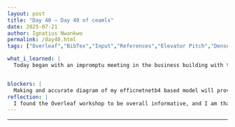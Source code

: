 ```yaml
---
layout: post
title: "Day 40 – Day 40 of ceamls"
date: 2025-07-21
author: Ignatius Nwankwo
permalink: /day40.html
tags: ["Overleaf","BibTex","Input","References","Elevator Pitch","DenseNet"]

what_i_learned: |  
  Today began with an impromptu meeting in the business building with the entire SAIRI 2025 cohort. We were instructed on the order of the events for the remaining two weeks of the program, how to prepare our elevator pitch, and were informed to attend the end of the program recreational event to receive information about our final checks. We then proceeded with an overleaf tutorial. Prior to this week, my labmates and I struggled to utilize overleaf for our research paper due to the paywall that restricted more than 2 users to be making edits to the paper simultaneously, but it seems like the program paid for the lisence for each group, as well as pre-prepared templates for each project groups. We were then instructed how to make edits to the title of the paper, authors, as well as structuring the paper into seperate files to maintain an organized workflow. We also learned how to embed seperate files into the main paper, such as the .bib file, which contained bibtex for each of our references. 


blockers: |
  Making and accurate diagram of my efficnetnetb4 based model will prove to be incredibly difficult due to how overhwhelmingly huge and intricate architecture of b4 is, even without my head model included. I had to research numerous research papers that utilized b4 and prepared diagrams for their custom models to as reference.
reflection: |
  I found the Overleaf workshop to be overall informative, and I am thankful to the SAIRI program for allowing us to access Overleaf for free, as it will enable us to expedite the process of completing the research paper. Before lunch, my labmates and I discussed how we will prepare our elevator pitch and so far we have come up with some pretty interesting ideas. Before the end of last week I tested one of my labmate's DenseNet models that contained suspicious results, and when I returned to the lab in the afternoon, I noticed that I obtained similar results. The confusion matrix was too perfect, and suggests overfitting. I decided to retrain the model on the new dataset and update the splitfolders ratio from (.75[train], 0.10[test], 0.15[val]) to (.8[train], 0.15[test], 0.05[val]). Additionally, As I took the time to view the week 8 presentations of the last two groups I hadn't checked, which were group 2 and 3, group 2 in particular intrigued me as they were utilizing some very complex programs, coding languages and architectures, like R, Mathlab and SPSS, the last of which I didn't even know of. In order to adjust to long work hours, I came up with techniques to help improve my focus and work ethci, such as setting daily goals, breaking down problems into smaller chunks and tackling them individually, and pacing myself so I don't get overwhelmed.
---
```

---
